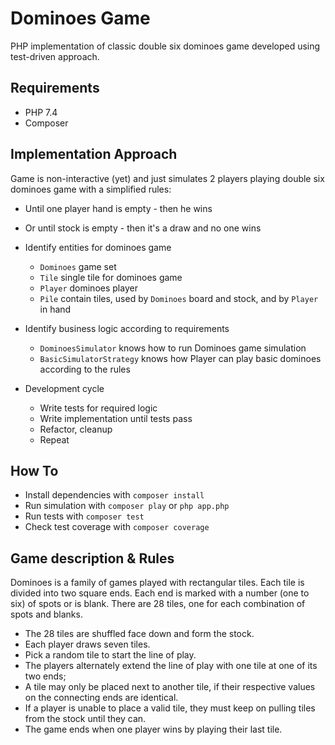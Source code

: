 # Dominoes Game
PHP implementation of classic double six dominoes game developed using test-driven approach.

## Requirements
* PHP 7.4
* Composer

## Implementation Approach
Game is non-interactive (yet) and just simulates 2 players playing double six dominoes game with a simplified rules:
* Until one player hand is empty - then he wins
* Or until stock is empty - then it's a draw and no one wins

* Identify entities for dominoes game
    * `Dominoes` game set
    * `Tile` single tile for dominoes game
    * `Player` dominoes player
    * `Pile` contain tiles, used by `Dominoes` board and stock, and by `Player` in hand
* Identify business logic according to requirements
   * `DominoesSimulator` knows how to run Dominoes game simulation
   * `BasicSimulatorStrategy` knows how Player can play basic dominoes according to the rules
* Development cycle
    * Write tests for required logic
    * Write implementation until tests pass
    * Refactor, cleanup
    * Repeat

## How To

* Install dependencies with `composer install`
* Run simulation with `composer play` or `php app.php`
* Run tests with `composer test`
* Check test coverage with `composer coverage`

## Game description & Rules

Dominoes is a family of games played with rectangular tiles. Each tile is divided into two square ends. Each end is marked with a number (one to six) of spots or is blank. There are 28 tiles, one for each combination of spots and blanks.

* The 28 tiles are shuffled face down and form the stock.
* Each player draws seven tiles.
* Pick a random tile to start the line of play.
* The players alternately extend the line of play with one tile at one of its two ends;
* A tile may only be placed next to another tile, if their respective values on the connecting ends are identical.
* If a player is unable to place a valid tile, they must keep on pulling tiles from the stock until they can.
* The game ends when one player wins by playing their last tile.

